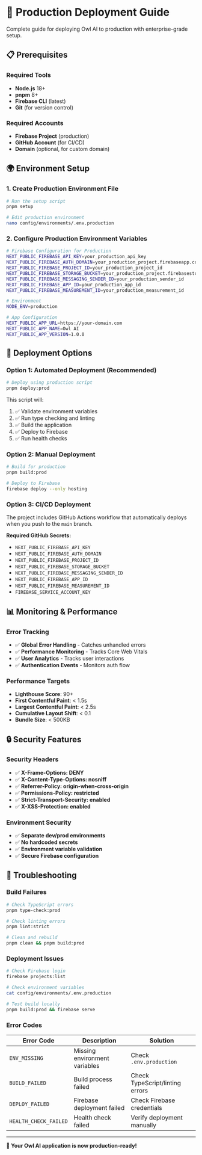 # 🚀 Production Deployment Guide

Complete guide for deploying Owl AI to production with enterprise-grade setup.

## 📋 Prerequisites

### Required Tools

- **Node.js** 18+
- **pnpm** 8+
- **Firebase CLI** (latest)
- **Git** (for version control)

### Required Accounts

- **Firebase Project** (production)
- **GitHub Account** (for CI/CD)
- **Domain** (optional, for custom domain)

## 🌍 Environment Setup

### 1. Create Production Environment File

```bash
# Run the setup script
pnpm setup

# Edit production environment
nano config/environments/.env.production
```

### 2. Configure Production Environment Variables

```bash
# Firebase Configuration for Production
NEXT_PUBLIC_FIREBASE_API_KEY=your_production_api_key
NEXT_PUBLIC_FIREBASE_AUTH_DOMAIN=your_production_project.firebaseapp.com
NEXT_PUBLIC_FIREBASE_PROJECT_ID=your_production_project_id
NEXT_PUBLIC_FIREBASE_STORAGE_BUCKET=your_production_project.firebasestorage.app
NEXT_PUBLIC_FIREBASE_MESSAGING_SENDER_ID=your_production_sender_id
NEXT_PUBLIC_FIREBASE_APP_ID=your_production_app_id
NEXT_PUBLIC_FIREBASE_MEASUREMENT_ID=your_production_measurement_id

# Environment
NODE_ENV=production

# App Configuration
NEXT_PUBLIC_APP_URL=https://your-domain.com
NEXT_PUBLIC_APP_NAME=Owl AI
NEXT_PUBLIC_APP_VERSION=1.0.0
```

## 🚀 Deployment Options

### Option 1: Automated Deployment (Recommended)

```bash
# Deploy using production script
pnpm deploy:prod
```

This script will:

1. ✅ Validate environment variables
2. ✅ Run type checking and linting
3. ✅ Build the application
4. ✅ Deploy to Firebase
5. ✅ Run health checks

### Option 2: Manual Deployment

```bash
# Build for production
pnpm build:prod

# Deploy to Firebase
firebase deploy --only hosting
```

### Option 3: CI/CD Deployment

The project includes GitHub Actions workflow that automatically deploys when you push to the `main` branch.

**Required GitHub Secrets:**

- `NEXT_PUBLIC_FIREBASE_API_KEY`
- `NEXT_PUBLIC_FIREBASE_AUTH_DOMAIN`
- `NEXT_PUBLIC_FIREBASE_PROJECT_ID`
- `NEXT_PUBLIC_FIREBASE_STORAGE_BUCKET`
- `NEXT_PUBLIC_FIREBASE_MESSAGING_SENDER_ID`
- `NEXT_PUBLIC_FIREBASE_APP_ID`
- `NEXT_PUBLIC_FIREBASE_MEASUREMENT_ID`
- `FIREBASE_SERVICE_ACCOUNT_KEY`

## 📊 Monitoring & Performance

### Error Tracking

- ✅ **Global Error Handling** - Catches unhandled errors
- ✅ **Performance Monitoring** - Tracks Core Web Vitals
- ✅ **User Analytics** - Tracks user interactions
- ✅ **Authentication Events** - Monitors auth flow

### Performance Targets

- **Lighthouse Score**: 90+
- **First Contentful Paint**: < 1.5s
- **Largest Contentful Paint**: < 2.5s
- **Cumulative Layout Shift**: < 0.1
- **Bundle Size**: < 500KB

## 🔒 Security Features

### Security Headers

- ✅ **X-Frame-Options: DENY**
- ✅ **X-Content-Type-Options: nosniff**
- ✅ **Referrer-Policy: origin-when-cross-origin**
- ✅ **Permissions-Policy: restricted**
- ✅ **Strict-Transport-Security: enabled**
- ✅ **X-XSS-Protection: enabled**

### Environment Security

- ✅ **Separate dev/prod environments**
- ✅ **No hardcoded secrets**
- ✅ **Environment variable validation**
- ✅ **Secure Firebase configuration**

## 🐛 Troubleshooting

### Build Failures

```bash
# Check TypeScript errors
pnpm type-check:prod

# Check linting errors
pnpm lint:strict

# Clean and rebuild
pnpm clean && pnpm build:prod
```

### Deployment Issues

```bash
# Check Firebase login
firebase projects:list

# Check environment variables
cat config/environments/.env.production

# Test build locally
pnpm build:prod && firebase serve
```

### Error Codes

| Error Code            | Description                   | Solution                        |
| --------------------- | ----------------------------- | ------------------------------- |
| `ENV_MISSING`         | Missing environment variables | Check `.env.production`         |
| `BUILD_FAILED`        | Build process failed          | Check TypeScript/linting errors |
| `DEPLOY_FAILED`       | Firebase deployment failed    | Check Firebase credentials      |
| `HEALTH_CHECK_FAILED` | Health check failed           | Verify deployment manually      |

---

**🎉 Your Owl AI application is now production-ready!**
